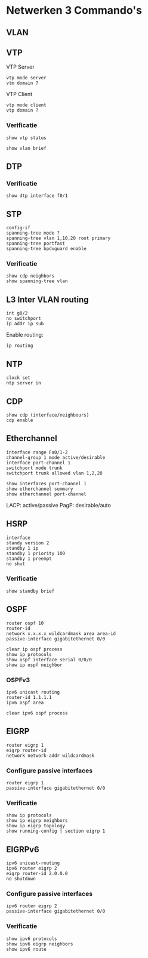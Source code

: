 # Netwerken 3 Commando's

## VLAN

## VTP

VTP Server

```
vtp mode server
vtm domain ?
```

VTP Client
```
vtp mode client
vtp domain ?
```

### Verificatie

```
show vtp status
```

```
show vlan brief
```

## DTP

### Verificatie

```
show dtp interface f0/1
```

## STP

```
config-if
spanning-tree mode ?
spanning-tree vlan 1,10,20 root primary
spanning-tree portfast
spanning-tree bpduguard enable
```

### Verificatie
```
show cdp neighbors
show spanning-tree vlan
```

## L3 Inter VLAN routing

```
int g0/2
no switchport
ip addr ip sub
```

Enable routing:

```
ip routing
```

## NTP

```
clock set
ntp server in
```

## CDP

```
show cdp (interface/neighbours)
cdp enable
```

## Etherchannel

```
interface range Fa0/1-2
channel-group 1 mode active/desirable
interface port-channel 1
switchport mode trunk
switchport trunk allowed vlan 1,2,20

show interfaces port-channel 1
show etherchannel summary
show etherchannel port-channel
```

LACP: active/passive
PagP: desirable/auto

## HSRP

```
interface
standy version 2
standby 1 ip
standby 1 priority 100
standby 1 preempt
no shut
```

### Verificatie

```
show standby brief
```

## OSPF

```
router ospf 10
router-id
network x.x.x.x wildcardmask area area-id
passive-interface gigabitethernet 0/0
```

```
clear ip ospf process
show ip protocols
show ospf interface serial 0/0/0
show ip ospf neighbor
```

### OSPFv3

```
ipv6 unicast routing
router-id 1.1.1.1
ipv6 ospf area
```

```
clear ipv6 ospf process
```

## EIGRP

```
router eigrp 1
eigrp router-id
network network-addr wildcardmask
```

### Configure passive interfaces

```
router eigrp 1
passive-interface gigabitethernet 0/0
```

### Verificatie

```
show ip protocols
show ip eigrp neighbors
show ip eigrp topology
show running-config | section eigrp 1
```

## EIGRPv6

```
ipv6 unicast-routing
ipv6 router eigrp 2
eigrp router-id 2.0.0.0
no shutdown
```

### Configure passive interfaces

```
ipv6 router eigrp 2
passive-interface gigabitethernet 0/0
```

### Verificatie

```
show ipv6 protocols
show ipv6 eigrp neighbors
show ipv6 route
```
